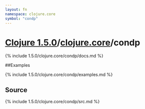 ```yaml
---
layout: fn
namespace: clojure.core
symbol: "condp"
---
```


# [Clojure 1.5.0](../../)/[clojure.core](../)/condp

{% include 1.5.0/clojure.core/condp/docs.md %}

##Examples

{% include 1.5.0/clojure.core/condp/examples.md %}
## Source
{% include 1.5.0/clojure.core/condp/src.md %}

